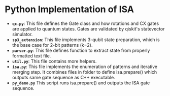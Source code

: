 # Python Implementation of ISA

- **`qc.py`**: This file defines the Gate class and how rotations and CX gates are applied to quantum states. Gates are validated by qiskit's statevector simulator.
- **`sp3_extension`**: This file implements 3-qubit state preparation, which is the base case for 2-bit patterns (k=2).
- **`parser.py`**: This file defines function to extract state from properly formatted text file. 
- **`util.py`**: This file contains more helpers.
- **`isa.py`**: This file implements the enumeration of patterns and iterative merging step. It combines files in folder to define isa.prepare() which outputs same gate sequence as C++ executable.
- **`py_demo.py`** This script runs isa.prepare() and outputs the ISA gate sequence.



